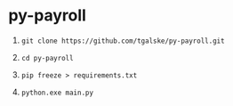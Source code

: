 # py-payroll

1) `git clone https://github.com/tgalske/py-payroll.git`

2) `cd py-payroll`

3) `pip freeze > requirements.txt`

4) `python.exe main.py`
